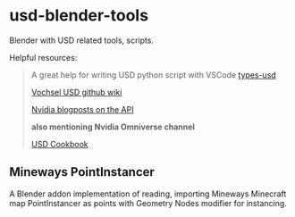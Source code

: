 # usd-blender-tools
Blender with USD related tools, scripts.

Helpful resources:

> A great help for writing USD python script with VSCode
> [types-usd](https://pypi.org/project/types-usd)
> 
> [Vochsel USD github wiki](https://github.com/Vochsel/vochsel_wiki/blob/master/usd.md)
> 
> [Nvidia blogposts on the API](https://developer.nvidia.com/usd/tutorials)
> 
> **also mentioning Nvidia Omniverse channel**
> 
> [USD Cookbook](https://github.com/ColinKennedy/USD-Cookbook)
>

## Mineways PointInstancer
A Blender addon implementation of reading, importing Mineways Minecraft map PointInstancer as points with Geometry Nodes modifier for instancing.
